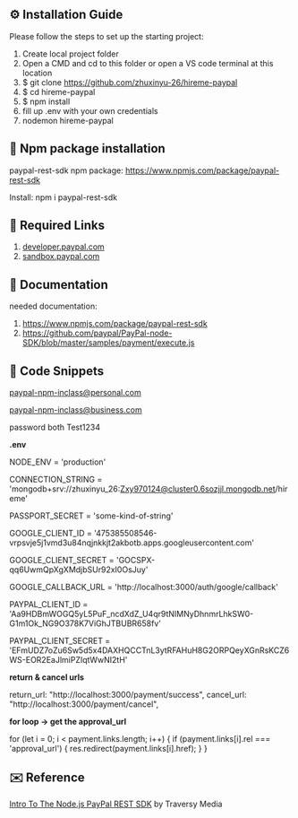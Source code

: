 ## ⚙ Installation Guide 
Please follow the steps to set up the starting project:
1. Create local project folder
2. Open a CMD and cd to this folder or open a VS code terminal at this location
3. $ git clone https://github.com/zhuxinyu-26/hireme-paypal
4. $ cd hireme-paypal
5. $ npm install
6. fill up .env with your own credentials 
7. nodemon hireme-paypal

## 🚀 Npm package installation
paypal-rest-sdk npm package:
https://www.npmjs.com/package/paypal-rest-sdk

Install: npm i paypal-rest-sdk

## 🔗 Required Links
1. [developer.paypal.com](https://developer.paypal.com)
2. [sandbox.paypal.com](https://www.sandbox.paypal.com)

## 📖 Documentation
needed documentation:
1. <a href="https://www.npmjs.com/package/paypal-rest-sdk" target="_blank">https://www.npmjs.com/package/paypal-rest-sdk</a>
2. <a href="https://github.com/paypal/PayPal-node-SDK/blob/master/samples/payment/execute.js" target="_blank">https://github.com/paypal/PayPal-node-SDK/blob/master/samples/payment/execute.js</a>

## 💬 Code Snippets

paypal-npm-inclass@personal.com

paypal-npm-inclass@business.com

password both Test1234

**.env**

NODE_ENV = 'production'

CONNECTION_STRING = 'mongodb+srv://zhuxinyu_26:Zxy970124@cluster0.6sozjjl.mongodb.net/hireme'

PASSPORT_SECRET = 'some-kind-of-string'

GOOGLE_CLIENT_ID = '475385508546-vrpsvje5j1vmd3u84nqjnkkjt2akbotb.apps.googleusercontent.com'

GOOGLE_CLIENT_SECRET = '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'

GOOGLE_CALLBACK_URL = 'http://localhost:3000/auth/google/callback'

PAYPAL_CLIENT_ID = 'Aa9HDBmWOGQ5yL5PuF_ncdXdZ_U4qr9tNIMNyDhnmrLhkSW0-G1m1Ok_NG9O378K7ViGhJTBUBR658fv'

PAYPAL_CLIENT_SECRET = 'EFmUDZ7oZu6Sw5d5x4DAXHQCCTnL3ytRFAHuH8G2ORPQeyXGnRsKCZ6WS-EOR2EaJlmiPZIqtWwNI2tH'


**return & cancel urls**

return_url: "http://localhost:3000/payment/success",
      cancel_url: "http://localhost:3000/payment/cancel",

**for loop -> get the approval_url**

for (let i = 0; i < payment.links.length; i++) {
            if (payment.links[i].rel === 'approval_url') {
              res.redirect(payment.links[i].href);
            }
          }

## ✉️ Reference
[Intro To The Node.js PayPal REST SDK](https://www.youtube.com/watch?v=7k03jobKGXM&t=1374s) by Traversy Media
